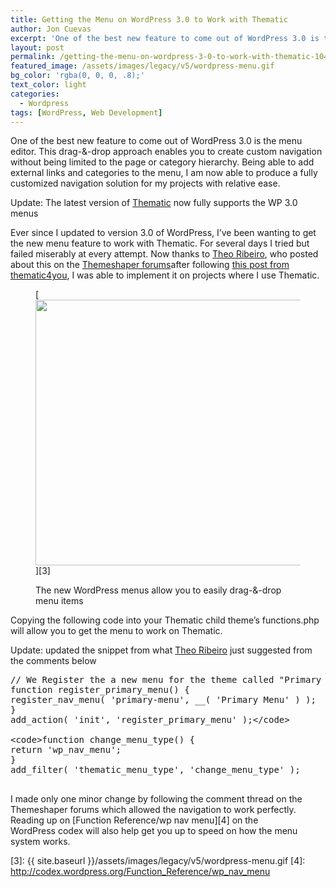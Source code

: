 ```yaml
---
title: Getting the Menu on WordPress 3.0 to Work with Thematic
author: Jon Cuevas
excerpt: 'One of the best new feature to come out of WordPress 3.0 is the menu editor. This drag-&-drop approach enables you to create custom navigation without being limited to the page or category hierarchy.'
layout: post
permalink: /getting-the-menu-on-wordpress-3-0-to-work-with-thematic-1044/
featured_image: /assets/images/legacy/v5/wordpress-menu.gif
bg_color: 'rgba(0, 0, 0, .8);'
text_color: light
categories:
  - Wordpress
tags: [WordPress, Web Development]
---
```

<div class="alignleft">
</div>

One of the best new feature to come out of WordPress 3.0 is the menu editor. This drag-&-drop approach enables you to create custom navigation without being limited to the page or category hierarchy. Being able to add external links and categories to the menu, I am now able to produce a fully customized navigation solution for my projects with relative ease.<!--more-->

<span class="attention">Update: The latest version of <a href="http://themeshaper.com/thematic/">Thematic</a> now fully supports the WP 3.0 menus</span>

Ever since I updated to version 3.0 of WordPress, I&#8217;ve been wanting to get the new menu feature to work with Thematic. For several days I tried but failed miserably at every attempt. Now thanks to <a title="Theo Ribeiro – Photographer" href="http://theoribeiro.com/" rel="home">Theo Ribeiro</a>, who posted about this on the [Themeshaper forums][1]after following [this post from thematic4you][2], I was able to implement it on projects where I use Thematic.<figure class="figure alignnone">

[<img class="size-full wp-image-1079" title="wordpress-menu" src="{{ site.baseurl }}/assets/images/legacy/v5/wordpress-menu.gif" alt="" width="589" height="425" />][3]<figcaption>The new WordPress menus allow you to easily drag-&-drop menu items</figcaption></figure> 
Copying the following code into your Thematic child theme&#8217;s functions.php will allow you to get the menu to work on Thematic.

<span class="attention">Update: updated the snippet from what <a href="http://theoribeiro.com/">Theo Ribeiro</a> just suggested from the comments below</span>

<pre class="brush: php; title: ; notranslate" title="">// We Register the a new menu for the theme called "Primary Menu"
function register_primary_menu() {
register_nav_menu( 'primary-menu', __( 'Primary Menu' ) );
}
add_action( 'init', 'register_primary_menu' );&lt;/code&gt;

&lt;code&gt;function change_menu_type() {
return 'wp_nav_menu';
}
add_filter( 'thematic_menu_type', 'change_menu_type' );

</pre>

I made only one minor change by following the comment thread on the Themeshaper forums which allowed the navigation to work perfectly. Reading up on [Function Reference/wp nav menu][4] on the WordPress codex will also help get you up to speed on how the menu system works.

 [1]: http://themeshaper.com/forums/topic/a-better-way-to-use-the-new-menu-in-wordpress-30-final-version
 [2]: http://programming.thematic4you.com/2010/03/how-to-test-wp_nav_menu-with-thematic/
 [3]: {{ site.baseurl }}/assets/images/legacy/v5/wordpress-menu.gif
 [4]: http://codex.wordpress.org/Function_Reference/wp_nav_menu